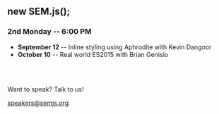 ##  new SEM.js();
### 2nd Monday -- 6:00 PM

- **September 12** -- Inline styling using Aphrodite with Kevin Dangoor
- **October 10** -- Real world ES2015 with Brian Genisio
<br />
<br />

Want to speak? Talk to us! 

speakers@semjs.org
